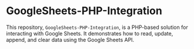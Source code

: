 # GoogleSheets-PHP-Integration
This repository, `GoogleSheets-PHP-Integration`, is a PHP-based solution for interacting with Google Sheets. It demonstrates how to read, update, append, and clear data using the Google Sheets API.
